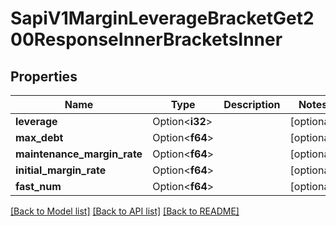# SapiV1MarginLeverageBracketGet200ResponseInnerBracketsInner

## Properties

Name | Type | Description | Notes
------------ | ------------- | ------------- | -------------
**leverage** | Option<**i32**> |  | [optional]
**max_debt** | Option<**f64**> |  | [optional]
**maintenance_margin_rate** | Option<**f64**> |  | [optional]
**initial_margin_rate** | Option<**f64**> |  | [optional]
**fast_num** | Option<**f64**> |  | [optional]

[[Back to Model list]](../README.md#documentation-for-models) [[Back to API list]](../README.md#documentation-for-api-endpoints) [[Back to README]](../README.md)


